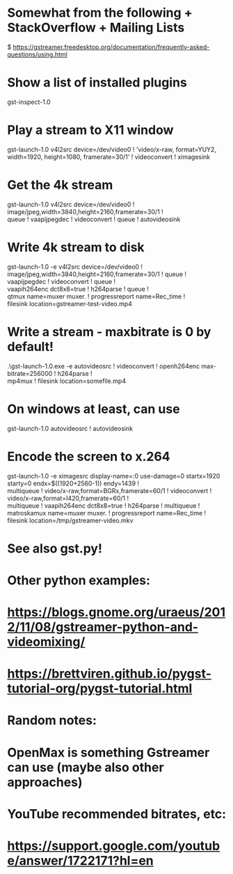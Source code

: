 # Somewhat from the following + StackOverflow + Mailing Lists
$ https://gstreamer.freedesktop.org/documentation/frequently-asked-questions/using.html

# Show a list of installed plugins
gst-inspect-1.0

# Play a stream to X11 window
gst-launch-1.0 v4l2src device=/dev/video0 ! 'video/x-raw, format=YUY2, width=1920, height=1080, framerate=30/1' ! videoconvert ! ximagesink

# Get the 4k stream
gst-launch-1.0 v4l2src device=/dev/video0 ! image/jpeg,width=3840,height=2160,framerate=30/1 ! \
  queue ! vaapijpegdec ! videoconvert ! queue ! autovideosink

# Write 4k stream to disk
gst-launch-1.0 -e v4l2src device=/dev/video0 ! \
  image/jpeg,width=3840,height=2160,framerate=30/1 ! queue ! \
  vaapijpegdec ! videoconvert ! queue ! \
  vaapih264enc dct8x8=true ! h264parse ! queue ! \
  qtmux name=muxer muxer. ! progressreport name=Rec_time ! \
  filesink location=gstreamer-test-video.mp4

# Write a stream - maxbitrate is 0 by default!
.\gst-launch-1.0.exe -e autovideosrc ! videoconvert ! openh264enc max-bitrate=256000 ! h264parse ! \
  mp4mux ! filesink location=somefile.mp4


# On windows at least, can use
gst-launch-1.0 autovideosrc ! autovideosink

# Encode the screen to x.264
gst-launch-1.0 -e ximagesrc display-name=:0 use-damage=0 startx=1920 starty=0 endx=$((1920+2560-1)) endy=1439 !\
    multiqueue ! video/x-raw,format=BGRx,framerate=60/1 ! videoconvert ! video/x-raw,format=I420,framerate=60/1 !\
    multiqueue ! vaapih264enc dct8x8=true ! h264parse ! multiqueue ! matroskamux name=muxer muxer. ! progressreport name=Rec_time !\
    filesink location=/tmp/gstreamer-video.mkv

# See also gst.py!

# Other python examples:
# https://blogs.gnome.org/uraeus/2012/11/08/gstreamer-python-and-videomixing/
# https://brettviren.github.io/pygst-tutorial-org/pygst-tutorial.html

# Random notes:
# OpenMax is something Gstreamer can use (maybe also other approaches)

# YouTube recommended bitrates, etc:
# https://support.google.com/youtube/answer/1722171?hl=en
